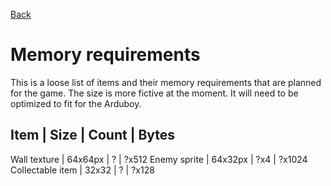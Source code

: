 [Back](./README.md)

# Memory requirements

This is a loose list of items and their memory requirements that are planned
for the game.
The size is more fictive at the moment. It will need to be optimized to fit for
the Arduboy.

Item             | Size    | Count | Bytes
-------------------------------------------
Wall texture     | 64x64px | ?     | ?x512
Enemy sprite     | 64x32px | ?x4   | ?x1024
Collectable item | 32x32   | ?     | ?x128
